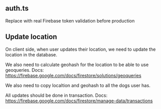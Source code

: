 ## auth.ts
Replace with real Firebase token validation before production

## Update location

On client side, when user updates their location, we need to update the location in the database.

We also need to calculate geohash for the location to be able to use geoqueries. Docs: https://firebase.google.com/docs/firestore/solutions/geoqueries

We also need to copy localtion and geohash to all the dogs user has.

All updates should be done in transaction. Docs: https://firebase.google.com/docs/firestore/manage-data/transactions